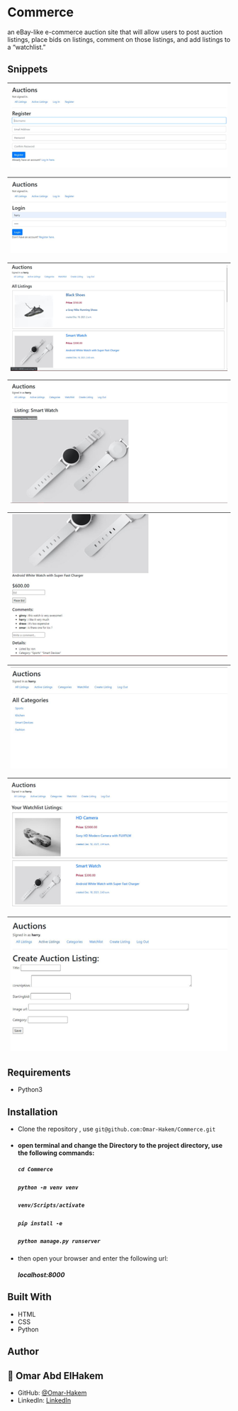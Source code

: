 # Commerce
 an eBay-like e-commerce auction site that will allow users to post auction listings, place bids on listings, comment on those listings, and add listings to a “watchlist.”

## Snippets
| ![screenshot](./Images/0.JPG)|
| :------------: |

| ![screenshot](./Images/01.JPG)|
| :------------: |

| ![screenshot](./Images/1.JPG)|
| :------------: |

| ![screenshot](./Images/2.JPG)|
| :------------: |

| ![screenshot](./Images/3.JPG)|
| :------------: |

| ![screenshot](./Images/4.JPG)|
| :------------: |

| ![screenshot](./Images/5.JPG)|
| :------------: |

| ![screenshot](./Images/6.JPG)|
| :------------: |

## Requirements
- Python3

## Installation
- Clone the repository , use  `git@github.com:Omar-Hakem/Commerce.git` 
- #### open terminal and change the Directory to the project directory, use the following commands:
  ##### ``` cd Commerce ```
  ##### ``` python -m venv venv ```
  ##### ``` venv/Scripts/activate ```
  ##### ``` pip install -e ```
  ##### ``` python manage.py runserver ```
- then open your browser and enter the following url:
  ##### localhost:8000

## Built With
- HTML
- CSS
- Python

## Author

## 👤 Omar Abd ElHakem
- GitHub: [@Omar-Hakem](https://github.com/Omar-Hakem)
- LinkedIn: [LinkedIn](https://www.linkedin.com/in/omar-abd-elhakem-abd-elfattah94/)
